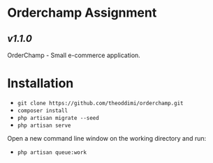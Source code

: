 # Orderchamp Assignment
## _v1.1.0_

OrderChamp - Small e-commerce application.

# Installation
- `git clone https://github.com/theoddimi/orderchamp.git`
- `composer install`
- `php artisan migrate --seed`
- `php artisan serve`

Open a new command line window on the working directory and run:
- `php artisan queue:work`
